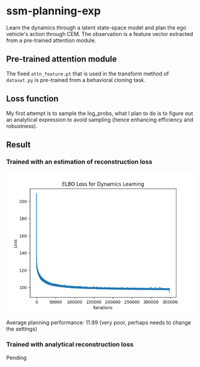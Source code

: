 # ssm-planning-exp

Learn the dynamics through a latent state-space model and plan the ego vehicle's action through CEM. The observation is a feature vector extracted from a pre-trained attention module.

## Pre-trained attention module

The fixed `attn_feature.pt` that is used in the transform method of `dataset.py` is pre-trained from a behavioral cloning task.

## Loss function

My first attempt is to sample the log_probs, what I plan to do is to figure out an analytical expression to avoid sampling (hence enhancing efficiency and robustness).

## Result

### Trained with an estimation of reconstruction loss

![image](./figures/moving_avg_loss.png)

Average planning performance: 11.99 (very poor, perhaps needs to change the settings)

### Trained with analytical reconstruction loss

Pending
